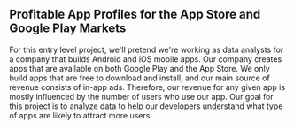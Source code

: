 ## Profitable App Profiles for the App Store and Google Play Markets

For this entry level project, we'll pretend we're working as data analysts for a company that builds Android and iOS mobile apps. Our company creates apps that are available on both Google Play and the App Store. We only build apps that are free to download and install, and our main source of revenue consists of in-app ads. Therefore, our revenue for any given app is mostly influenced by the number of users who use our app. Our goal for this project is to analyze data to help our developers understand what type of apps are likely to attract more users.
